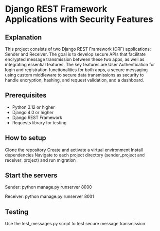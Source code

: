 # Django REST Framework Applications with Security Features

## Explanation

This project consists of two Django REST Framework (DRF) applications: Sender and Receiver. The goal is to develop secure APIs that facilitate encrypted message transmission between these two apps, as well as integrating essential features. The key features are User Authentication for login and registration functionalities for both apps, a secure messaging using custom middleware to secure data transmissions as security to handle encryption, hashing, and request validation, and a dashboard.

## Prerequisites

- Python 3.12 or higher
- Django 4.0 or higher
- Django REST Framework
- Requests library for testing

## How to setup

Clone the repository
Create and activate a virtual environment
Install dependencies
Navigate to each project directory (sender_project and receiver_project) and run migration

## Start the servers

Sender:
 python manage.py runserver 8000

Receiver:
 python manage.py runserver 8001

## Testing

Use the test_messages.py script to test secure message transmission
